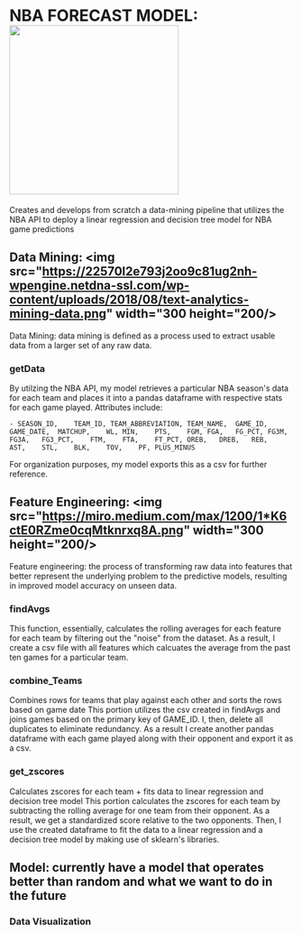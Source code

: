 # NBA FORECAST MODEL: <img src="https://a4.espncdn.com/combiner/i?img=%2Fi%2Fespn%2Fmisc_logos%2F500%2Fnba.png" width="300" height="300"/>

Creates and develops from scratch a data-mining pipeline that utilizes the NBA API to deploy a linear regression and decision tree model for NBA game predictions

## Data Mining: <img src="https://22570l2e793j2oo9c81ug2nh-wpengine.netdna-ssl.com/wp-content/uploads/2018/08/text-analytics-mining-data.png" width="300 height="200/>

Data Mining: data mining is defined as a process used to extract usable data from a larger set of any raw data.
### getData
By utilzing the NBA API, my model retrieves a particular NBA season's data for each team and places it into a pandas dataframe with respective stats for each game played. Attributes include:  

    - SEASON_ID,	TEAM_ID, TEAM_ABBREVIATION,	TEAM_NAME,	GAME_ID,	GAME_DATE,	MATCHUP,	WL,	MIN,	PTS,	FGM, FGA,	FG_PCT,	FG3M,	FG3A,	FG3_PCT,	FTM,	FTA,	FT_PCT,	OREB,	DREB,	REB,	AST,	STL,	BLK,	TOV,	PF,	PLUS_MINUS

For organization purposes, my model exports this as a csv for further reference. 

## Feature Engineering: <img src="https://miro.medium.com/max/1200/1*K6ctE0RZme0cqMtknrxq8A.png" width="300 height="200/>

Feature engineering: the process of transforming raw data into features that better represent the underlying problem to the predictive models, resulting in improved model accuracy on unseen data.

### findAvgs
This function, essentially, calculates the rolling averages for each feature for each team by filtering out the "noise" from the dataset. As a result, I create a csv file with all features which calcuates the average from the past ten games for a particular team.

### combine_Teams
Combines rows for teams that play against each other and sorts the rows based on game date
This portion utilizes the csv created in findAvgs and joins games based on the primary key of GAME_ID. I, then, delete all duplicates to eliminate redundancy. As a result I create another pandas dataframe with each game played along with their opponent and export it as a csv.

### get_zscores
Calculates zscores for each team + fits data to linear regression and decision tree model
This portion calculates the zscores for each team by subtracting the rolling average for one team from their opponent. As a result, we get a standardized score relative to the two opponents. Then, I use the created dataframe to fit the data to a linear regression and a decision tree model by making use of sklearn's libraries.

## Model: currently have a model that operates better than random and what we want to do in the future
### Data Visualization


